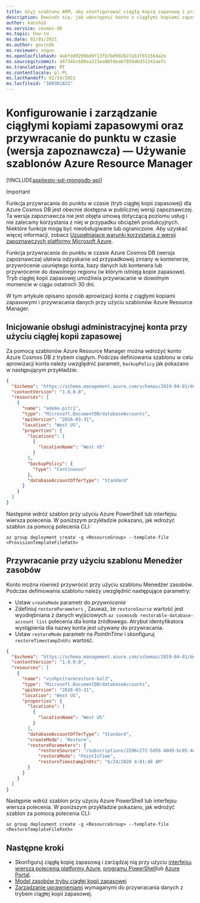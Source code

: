 ```yaml
---
title: Użyj szablonu ARM, aby skonfigurować ciągłą kopię zapasową i przywracanie do punktu w czasie w Azure Cosmos DB.
description: Dowiedz się, jak udostępnić konto z ciągłymi kopiami zapasowymi i przywracać dane przy użyciu szablonów Azure Resource Manager.
author: kanshiG
ms.service: cosmos-db
ms.topic: how-to
ms.date: 02/01/2021
ms.author: govindk
ms.reviewer: sngun
ms.openlocfilehash: 4abfdd0209bd9f13fb7bd902b27a53f65156da2e
ms.sourcegitcommit: d4734bc680ea221ea80fdea67859d6d32241aefc
ms.translationtype: MT
ms.contentlocale: pl-PL
ms.lasthandoff: 02/14/2021
ms.locfileid: "100381821"
---
```

# <a name="configure-and-manage-continuous-backup-and-point-in-time-restore-preview---using-azure-resource-manager-templates"></a>Konfigurowanie i zarządzanie ciągłymi kopiami zapasowymi oraz przywracanie do punktu w czasie (wersja zapoznawcza) — Używanie szablonów Azure Resource Manager
[!INCLUDE[appliesto-sql-mongodb-api](includes/appliesto-sql-mongodb-api.md)]

> [!IMPORTANT]
> Funkcja przywracania do punktu w czasie (tryb ciągłej kopii zapasowej) dla Azure Cosmos DB jest obecnie dostępna w publicznej wersji zapoznawczej.
> Ta wersja zapoznawcza nie jest objęta umową dotyczącą poziomu usług i nie zalecamy korzystania z niej w przypadku obciążeń produkcyjnych. Niektóre funkcje mogą być nieobsługiwane lub ograniczone.
> Aby uzyskać więcej informacji, zobacz [Uzupełniające warunki korzystania z wersji zapoznawczych platformy Microsoft Azure](https://azure.microsoft.com/support/legal/preview-supplemental-terms/).

Funkcja przywracania do punktu w czasie Azure Cosmos DB (wersja zapoznawcza) ułatwia odzyskanie od przypadkowej zmiany w kontenerze, przywrócenie usuniętego konta, bazy danych lub kontenera lub przywrócenie do dowolnego regionu (w którym istnieją kopie zapasowe). Tryb ciągłej kopii zapasowej umożliwia przywracanie w dowolnym momencie w ciągu ostatnich 30 dni.

W tym artykule opisano sposób aprowizacji konta z ciągłymi kopiami zapasowymi i przywracania danych przy użyciu szablonów Azure Resource Manager.

## <a name="provision-an-account-with-continuous-backup"></a><a id="provision"></a>Inicjowanie obsługi administracyjnej konta przy użyciu ciągłej kopii zapasowej

Za pomocą szablonów Azure Resource Manager można wdrożyć konto Azure Cosmos DB z trybem ciągłym. Podczas definiowania szablonu w celu aprowizacji konta należy uwzględnić parametr, `backupPolicy` jak pokazano w następującym przykładzie:

```json
{
  "$schema": "https://schema.management.azure.com/schemas/2019-04-01/deploymentTemplate.json#",
  "contentVersion": "1.0.0.0",
  "resources": [
    {
      "name": "ademo-pitr1",
      "type": "Microsoft.DocumentDB/databaseAccounts",
      "apiVersion": "2016-03-31",
      "location": "West US",
      "properties": {
        "locations": [
          {
            "locationName": "West US"
          }
        ],
        "backupPolicy": {
          "type": "Continuous"
        },
        "databaseAccountOfferType": "Standard"
      }
    }
  ]
}
```

Następnie wdróż szablon przy użyciu Azure PowerShell lub interfejsu wiersza polecenia. W poniższym przykładzie pokazano, jak wdrożyć szablon za pomocą polecenia CLI:

```azurecli-interactive
az group deployment create -g <ResourceGroup> --template-file <ProvisionTemplateFilePath>
```

## <a name="restore-using-the-resource-manager-template"></a><a id="restore"></a>Przywracanie przy użyciu szablonu Menedżer zasobów

Konto można również przywrócić przy użyciu szablonu Menedżer zasobów. Podczas definiowania szablonu należy uwzględnić następujące parametry:

* Ustaw `createMode` parametr do *przywrócenia*
* Zdefiniuj `restoreParameters` , Zauważ, że `restoreSource` wartość jest wyodrębniana z danych wyjściowych `az cosmosdb restorable-database-account list` polecenia dla konta źródłowego. Atrybut identyfikatora wystąpienia dla nazwy konta jest używany do przywracania.
* Ustaw `restoreMode` parametr na *PointInTime* i skonfiguruj `restoreTimestampInUtc` wartość.

```json
{
  "$schema": "https://schema.management.azure.com/schemas/2019-04-01/deploymentTemplate.json#",
  "contentVersion": "1.0.0.0",
  "resources": [
    {
      "name": "vinhpitrarmrestore-kal3",
      "type": "Microsoft.DocumentDB/databaseAccounts",
      "apiVersion": "2016-03-31",
      "location": "West US",
      "properties": {
        "locations": [
          {
            "locationName": "West US"
          }
        ],
        "databaseAccountOfferType": "Standard",
        "createMode": "Restore",
        "restoreParameters": {
            "restoreSource": "/subscriptions/2296c272-5d55-40d9-bc05-4d56dc2d7588/providers/Microsoft.DocumentDB/locations/West US/restorableDatabaseAccounts/6a18ecb8-88c2-4005-8dce-07b44b9741df",
            "restoreMode": "PointInTime",
            "restoreTimestampInUtc": "6/24/2020 4:01:48 AM"
        }
      }
    }
  ]
}
```

Następnie wdróż szablon przy użyciu Azure PowerShell lub interfejsu wiersza polecenia. W poniższym przykładzie pokazano, jak wdrożyć szablon za pomocą polecenia CLI:  

```azurecli-interactive
az group deployment create -g <ResourceGroup> --template-file <RestoreTemplateFilePath> 
```

## <a name="next-steps"></a>Następne kroki

* Skonfiguruj ciągłą kopię zapasową i zarządzaj nią przy użyciu [interfejsu wiersza polecenia platformy Azure](continuous-backup-restore-command-line.md), [programu PowerShell](continuous-backup-restore-command-line.md)lub [Azure Portal](continuous-backup-restore-portal.md).
* [Model zasobów trybu ciągłej kopii zapasowej](continuous-backup-restore-resource-model.md)
* [Zarządzanie uprawnieniami](continuous-backup-restore-permissions.md) wymaganymi do przywracania danych z trybem ciągłej kopii zapasowej.